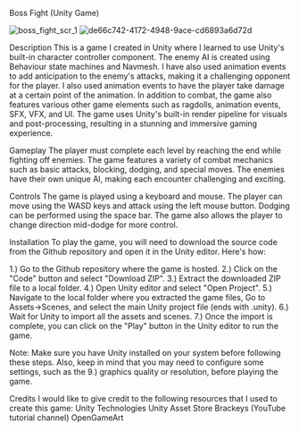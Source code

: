 Boss Fight (Unity Game)

![boss_fight_scr_1](https://user-images.githubusercontent.com/69635889/219737638-5ad7f704-dc84-47f8-b78f-ed08b6f17132.png)
![de66c742-4172-4948-9ace-cd6893a6d72d](https://user-images.githubusercontent.com/69635889/219737926-e8caa21d-0005-4bab-8f87-2dff2ddf0b59.jpeg)

Description
This is a game I created in Unity where I learned to use Unity's built-in character controller component. The enemy AI is created using Behaviour state machines and Navmesh. I have also used animation events to add anticipation to the enemy's attacks, making it a challenging opponent for the player. I also used animation events to have the player take damage at a certain point of the animation.
In addition to combat, the game also features various other game elements such as ragdolls, animation events, SFX, VFX, and UI. The game uses Unity's built-in render pipeline for visuals and post-processing, resulting in a stunning and immersive gaming experience.

Gameplay
The player must complete each level by reaching the end while fighting off enemies. The game features a variety of combat mechanics such as basic attacks, blocking, dodging, and special moves. The enemies have their own unique AI, making each encounter challenging and exciting.

Controls
The game is played using a keyboard and mouse. The player can move using the WASD keys and attack using the left mouse button. Dodging can be performed using the space bar. The game also allows the player to change direction mid-dodge for more control.

Installation
To play the game, you will need to download the source code from the Github repository and open it in the Unity editor. Here's how:

1.) Go to the Github repository where the game is hosted.
2.) Click on the "Code" button and select "Download ZIP".
3.) Extract the downloaded ZIP file to a local folder.
4.) Open Unity editor and select "Open Project".
5.) Navigate to the local folder where you extracted the game files, Go to Assets->Scenes, and select the main Unity project file (ends with .unity).
6.) Wait for Unity to import all the assets and scenes.
7.) Once the import is complete, you can click on the "Play" button in the Unity editor to run the game.

Note: Make sure you have Unity installed on your system before following these steps. Also, keep in mind that you may need to configure some settings, such as the 9.) graphics quality or resolution, before playing the game.

Credits
I would like to give credit to the following resources that I used to create this game:
Unity Technologies
Unity Asset Store
Brackeys (YouTube tutorial channel)
OpenGameArt
